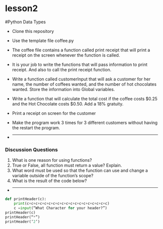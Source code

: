 # lesson2
#Python Data Types

* Clone this repository
* Use the template file coffee.py

* The coffee file contains a function called print receipt that will print a receipt on the screen whenever the function is called.

* It is your job to write the functions that will pass information to print receipt.  And also to call the print receipt function.

* Write a function called customerInput that will ask a customer for her name, the number of coffees wanted, and the number of hot chocolates wanted.  Store the information into Global variables.

* Write a function that will calculate the total cost if the coffee costs $0.25 and the Hot Chocolate costs $0.50.  Add a 18% gratuity.

* Print a receipt on screen for the customer

* Make the program work 3 times for 3 different customers without having the restart the program.

* ________________________________________________
### Discussion Questions
1. What is one reason for using functions?
2. True or False, all function must return a value? Explain.
3. What word must be used so that the function can use and change a variable outside of the function’s scope?
4. What is the result of the code below?

* ________________________________________________

```python  
def printHeader(c):	
	print(c+c+c+c+c+c+c+c+c+c+c+c+c+c+c+c+c+c+c)
	c =input(“What Character for your header?”)
printHeader(c)
printHeader(“*”)
printHeader(‘2’)
```
